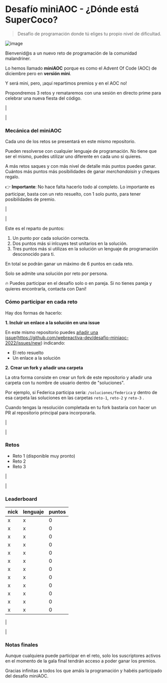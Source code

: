 # Desafío miniAOC - ¿Dónde está SuperCoco?

> Desafío de programación donde tú eliges tu propio nivel de dificultad.

![image](https://user-images.githubusercontent.com/1122071/200904596-af45b067-6f26-42fc-9820-86e6c05d7fee.png)


Bienvenid@s a un nuevo reto de programación de la comunidad malandriner.

Lo hemos llamado **miniAOC** porque es como el Advent Of Code (AOC) de diciembre pero en **versión mini**. 

Y será mini, pero, ¡aquí repartimos premios y en el AOC no!

Propondremos 3 retos y remataremos con una sesión en directo prime para celebrar una nueva fiesta del código.

|

|

### Mecánica del miniAOC

Cada uno de los retos se presentará en este mismo repositorio.

Pueden resolverse con cualquier lenguaje de programación. No tiene que ser el mismo, puedes utilizar uno diferente en cada uno si quieres.

A más retos saques y con más nivel de detalle más puntos puedes ganar. Cuántos más puntos más posibilidades de ganar _merchandaisin_ y cheques regalo.

👉 **Importante**: No hace falta hacerlo todo al completo. Lo importante es participar, basta con un reto resuelto, con 1 solo punto, para tener posibilidades de premio. 

|

|

Este es el reparto de puntos:

1. Un punto por cada solución correcta.
2. Dos puntos más si inlcuyes test unitarios en la solución.
3. Tres puntos más si utilizas en la solución un lenguaje de programación desconocido para ti.

En total se podrán ganar un máximo de 6 puntos en cada reto. 

Solo se admite una solución por reto por persona.


🔥 Puedes participar en el desafío solo o en pareja. Si no tienes pareja y quieres encontrarla, contacta con Dani!



### Cómo participar en cada reto

Hay dos formas de hacerlo:



**1. Incluir un enlace a la solución en una issue**

En este mismo repositorio puedes [añadir una issue](#)(https://github.com/webreactiva-dev/desafio-miniaoc-2022/issues/new) indicando:

- El reto resuelto
- Un enlace a la solución



**2. Crear un fork y añadir una carpeta**

La otra forma consiste en crear un fork de este repositorio y añadir una carpeta con tu nombre de usuario dentro de "soluciones".

Por ejemplo, si Federica participa sería: `/soluciones/federica` y dentro de esa carpeta las soluciones en las carpetas `reto-1`, `reto-2` y `reto-3` .

Cuando tengas la resolución completada en tu fork bastaría con hacer un PR al repositorio principal para incorporarla.

|

|

### Retos

- Reto 1 (disponible muy pronto)
- Reto 2
- Reto 3

|

|

### Leaderboard

| nick | lenguaje | puntos |
| ---- | -------- | ------ |
| x    | x        | 0      |
| x    | x        | 0      |
| x    | x        | 0      |
| x    | x        | 0      |
| x    | x        | 0      |
| x    | x        | 0      |
| x    | x        | 0      |
| x    | x        | 0      |
| x    | x        | 0      |
| x    | x        | 0      |
| x    | x        | 0      |
| x    | x        | 0      |

|

|

### Notas finales

Aunque cualquiera puede participar en el reto, solo los suscriptores activos en el momento de la gala final tendrán acceso a poder ganar los premios.

Gracias infinitas a todos los que amáis la programación y habéis participado del desafío miniAOC.

